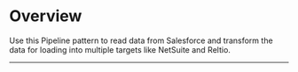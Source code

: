 # Overview

Use this Pipeline pattern to read data from Salesforce and transform the data for loading into multiple targets like NetSuite and Reltio.





****



